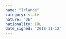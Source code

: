 ```yaml
---
name: "Irlande"
category: state
nature: "UE"
nationality: IRL
date_signed: '2018-11-12'
---
```

    